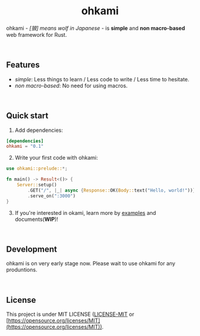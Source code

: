 <div align="center">
    <h1>ohkami</h1>
</div>

ohkami *- [狼] means wolf in Japanese -* is **simple** and **non macro-based** web framework for Rust.

<br/>

## Features
- *simple*: Less things to learn / Less code to write / Less time to hesitate.
- *non macro-based*: No need for using macros.

<br/>

## Quick start
1. Add dependencies:

```toml
[dependencies]
ohkami = "0.1"
```

2. Write your first code with ohkami:

```rust
use ohkami::prelude::*;

fn main() -> Result<()> {
    Server::setup()
        .GET("/", |_| async {Response::OK(Body::text("Hello, world!"))})
        .serve_on(":3000")
}
```

3. If you're interested in okami, learn more by [examples](https://github.com/kana-rus/ohkami/tree/main/examples) and documents(**WIP**)!

<br/>

## Development
ohkami is on very early stage now. Please wait to use ohkami for any produntions.

<br/>

## License
This project is under MIT LICENSE ([LICENSE-MIT](https://github.com/kana-rus/ohkami/tree/main/LICENSE-MIT) or [https://opensource.org/licenses/MIT](https://opensource.org/licenses/MIT)).
